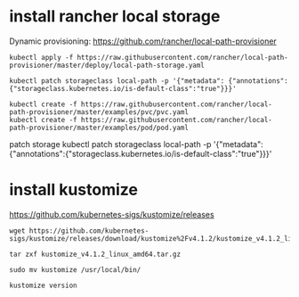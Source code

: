 
# install rancher local storage

Dynamic provisioning: https://github.com/rancher/local-path-provisioner

```
kubectl apply -f https://raw.githubusercontent.com/rancher/local-path-provisioner/master/deploy/local-path-storage.yaml

kubectl patch storageclass local-path -p '{"metadata": {"annotations":{"storageclass.kubernetes.io/is-default-class":"true"}}}'

kubectl create -f https://raw.githubusercontent.com/rancher/local-path-provisioner/master/examples/pvc/pvc.yaml
kubectl create -f https://raw.githubusercontent.com/rancher/local-path-provisioner/master/examples/pod/pod.yaml

```
patch storage
kubectl patch storageclass local-path -p '{"metadata": {"annotations":{"storageclass.kubernetes.io/is-default-class":"true"}}}'

# install kustomize 
https://github.com/kubernetes-sigs/kustomize/releases

```
wget https://github.com/kubernetes-sigs/kustomize/releases/download/kustomize%2Fv4.1.2/kustomize_v4.1.2_linux_amd64.tar.gz

tar zxf kustomize_v4.1.2_linux_amd64.tar.gz

sudo mv kustomize /usr/local/bin/

kustomize version
```
